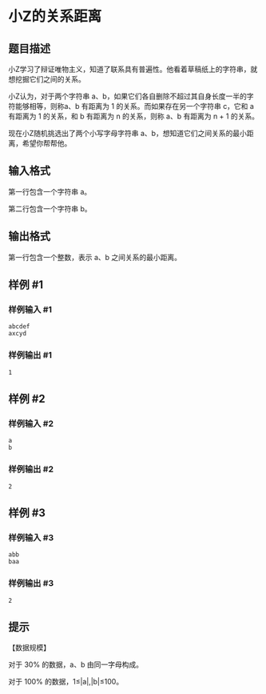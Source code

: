# 小Z的关系距离

## 题目描述

小Z学习了辩证唯物主义，知道了联系具有普遍性。他看着草稿纸上的字符串，就想挖掘它们之间的关系。

小Z认为，对于两个字符串 a、b，如果它们各自删除不超过其自身长度一半的字符能够相等，则称a、b 有距离为 1 的关系。而如果存在另一个字符串 c，它和 a 有距离为 1 的关系，和 b 有距离为 n 的关系，则称 a、b 有距离为 n + 1 的关系。

现在小Z随机挑选出了两个小写字母字符串 a、b，想知道它们之间关系的最小距离，希望你帮帮他。


## 输入格式

第一行包含一个字符串 a。

第二行包含一个字符串 b。


## 输出格式

第一行包含一个整数，表示 a、b 之间关系的最小距离。


## 样例 #1

### 样例输入 #1
```
abcdef
axcyd
```

### 样例输出 #1

```
1
```

## 样例 #2

### 样例输入 #2
```
a
b
```

### 样例输出 #2

```
2
```

## 样例 #3

### 样例输入 #3
```
abb
baa
```

### 样例输出 #3

```
2
```

## 提示

【数据规模】

对于 30% 的数据，a、b 由同一字母构成。

对于 100% 的数据，1≤|a|,|b|≤100。

